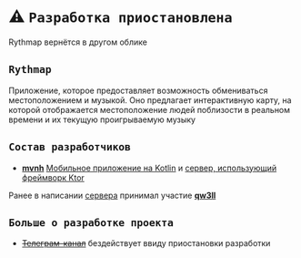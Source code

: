 # ⚠️ `Разработка приостановлена`
Rythmap вернётся в другом облике

## `Rythmap`
Приложение, которое предоставляет возможность обмениваться местоположением и музыкой. Оно предлагает интерактивную карту, на которой отображается местоположение людей поблизости в реальном времени и их текущую проигрываемую музыку

## `Состав разработчиков`

- [**mvnh**](https://github.com/mvnh)
[Мобильное приложение на Kotlin](https://github.com/Rythmap/client-kt) и [сервер, использующий фреймворк Ktor](https://github.com/Rythmap/server-kt)

Ранее в написании [сервера](https://github.com/Rythmap/server-py-legacy) принимал участие [**qw3ll**](https://github.com/alexpervushin)

## `Больше о разработке проекта`
- ~~[Телеграм-канал](t.me/Rythmap)~~ бездействует ввиду приостановки разработки
